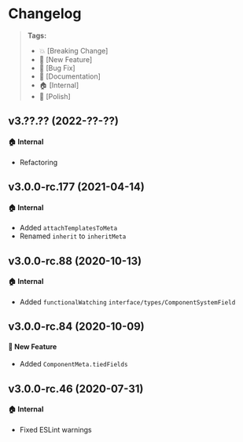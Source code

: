 Changelog
=========

> **Tags:**
> - :boom:       [Breaking Change]
> - :rocket:     [New Feature]
> - :bug:        [Bug Fix]
> - :memo:       [Documentation]
> - :house:      [Internal]
> - :nail_care:  [Polish]

## v3.??.?? (2022-??-??)

#### :house: Internal

* Refactoring

## v3.0.0-rc.177 (2021-04-14)

#### :house: Internal

* Added `attachTemplatesToMeta`
* Renamed `inherit` to `inheritMeta`

## v3.0.0-rc.88 (2020-10-13)

#### :house: Internal

* Added `functionalWatching` `interface/types/ComponentSystemField`

## v3.0.0-rc.84 (2020-10-09)

#### :rocket: New Feature

* Added `ComponentMeta.tiedFields`

## v3.0.0-rc.46 (2020-07-31)

#### :house: Internal

* Fixed ESLint warnings

